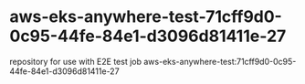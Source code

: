 # aws-eks-anywhere-test-71cff9d0-0c95-44fe-84e1-d3096d81411e-27
repository for use with E2E test job aws-eks-anywhere-test:71cff9d0-0c95-44fe-84e1-d3096d81411e-27
